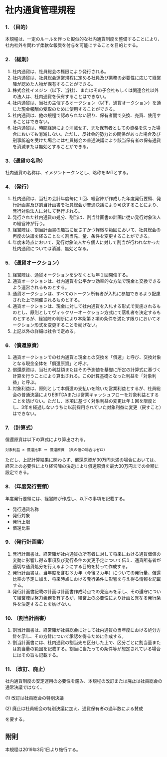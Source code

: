 # 社内通貨管理規程
### 1. （目的）
本規程は、一定のルールを伴った擬似的な社内通貨制度を整備することにより、社内社外を問わず柔軟な報奨を付与を可能にすることを目的とする。

### 2. （総則）
1. 社内通貨は、社員総会の権限により発行される。
2. 社内通貨は、社員総会運営規程に定める社員及び業務の必要性に応じて経営陣が認めた人物が保有することができる。
4. 株式会社イメジン（以下、当社）、またはその子会社もしくは関連会社以外の法人は、社内通貨を保有することはできない。
5. 社内通貨は、当社の主催するオークション（以下、通貨オークション）を通じた現金報酬の受取のために使用することができる。
6. 社内通貨は、他の規程で認められない限り、保有者間で交換、売買、使用することはできない。
7. 社内通貨は、時間経過により消滅せず、また保有者としての資格を失った場合においても消滅しない。ただし、反社会的勢力との関係があった場合及び刑事訴追を受けた場合には社員総会の普通決議により該当保有者の保有通貨を消滅または無効とすることができる。

### 3.（通貨の名称）
社内通貨の名称は、イメジントークンとし、略称をIMTとする。

### 4. （発行）
1. 社内通貨は、当社の会計年度毎に１回、経営陣が作成した年度発行要領、発行計画書及び割当計画書を社員総会が普通決議により可決することにより、発行対象法人に対して発行される。
2. 発行された社内通貨の処分、割当は、割当計画書の計画に従い発行対象法人の経営陣が行う。
3. 経営陣は、割当計画書の趣旨に反さずかつ軽微な範囲において、社員総会の再度の決議を経ることなく割当先、量、条件を変更することができる。
4. 年度末時点において、発行対象法人から個人に対して割当が行われなかった社内通貨については消滅、無効となる。

### 5. （通貨オークション）
1. 経営陣は、通貨オークションを少なくとも年１回開催する。
2. 通貨オークションは、社内通貨を公平かつ効率的な方法で現金と交換できるよう運営されるものとする。
3. 通貨オークションは、すべてのトークン所有者が入札に参加できるよう配慮された上で開催されるものとする。
4. 通貨オークションは、現金に対して社内通貨を入札する形式で実施されるものとし、原則としてヴィックリーオークション方式にて落札者を決定するものとするが、経営陣の判断により本条第２項の条件を満たす限りにおいてオークション形式を変更することを妨げない。
5. 上記以外の詳細は社令で定める。

### 6. （償還原資）
1. 通貨オークションでの社内通貨と現金との交換を「償還」と呼び、交換対象となる現金全体を「償還原資」と呼ぶ。
2. 償還原資は、当社の利益額またはその予測値を基礎に所定の計算式に基づく計算を行うことにより算出される。この計算基礎となった利益を「対象利益」と呼ぶ。
3. 対象利益は、原則として本償還の支払いを除いた営業利益とするが、社員総会の普通決議によりEBITDAまたは営業キャッシュフローを対象利益とすることを妨げない。ただし、本項に基づく対象利益の変更は年１回を限度とし、3年を経過しないうちに以前採用されていた対象利益に変更（戻すこと）はできない。

### 7. （計算式）
償還原資は以下の算式により算出される。

```
対象利益 × 償還比率 ＝ 償還原資　（負の値の場合はゼロ）
```

ただし、上記計算結果に関わらず、償還原資が30万円未満の場合においては、経営上の必要性により経営陣の決定により償還原資を最大30万円までの金額に設定できる。

### 8. （年度発行要領）
年度発行要領には、経営陣が作成し、以下の事項を記載する。
- 発行通貨名称
- 発行対象
- 発行上限
- 償還比率

### 9. （発行計画書）
1. 発行計画書は、経営陣が社内通貨の所有者に対して将来における通貨価値の変動に影響し得る事項及び発行条件の変更予定について伝え、通貨所有者が適切な通貨処分を行えるようにする目的を持って作成する。
2. 発行計画書は、当年度を含む３カ年（今後２カ年）についての発行量、償還比率の予定に加え、将来時点における発行条件に影響を与え得る情報を記載する。
3. 発行計画書記載の計画は計画書作成時点での見込みを示し、その遵守について経営陣は努力義務を有するが、経営上の必要性により計画と異なる発行条件を決定することを妨げない。

### 10. （割当計画書）
1. 割当計画書は、経営陣が社員総会に対して社内通貨の当年度における処分方針を示し、その方針について承認を得るために作成する。
2. 割当計画書には、社内通貨の割当先を区分した上で、区分ごとに割当量または割当量の範囲を記載する。割当に当たっての条件等が想定されている場合にはその旨も記載する。

### 11. （改訂、廃止）
社内通貨制度の安定運用の必要性を鑑み、本規程の改訂または廃止は社員総会の通常決議ではなく、

(1) 改訂は社員総会の特別決議

(2) 廃止は社員総会の特別決議に加え、通貨保有者の過半数による賛成

を要する。

## 附則
本規程は2019年3月1日より施行する。
